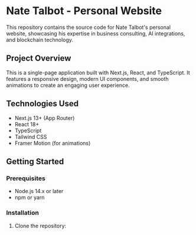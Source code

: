 # Nate Talbot - Personal Website

This repository contains the source code for Nate Talbot's personal website, showcasing his expertise in business consulting, AI integrations, and blockchain technology.

## Project Overview

This is a single-page application built with Next.js, React, and TypeScript. It features a responsive design, modern UI components, and smooth animations to create an engaging user experience.

## Technologies Used

- Next.js 13+ (App Router)
- React 18+
- TypeScript
- Tailwind CSS
- Framer Motion (for animations)

## Getting Started

### Prerequisites

- Node.js 14.x or later
- npm or yarn

### Installation

1. Clone the repository:

